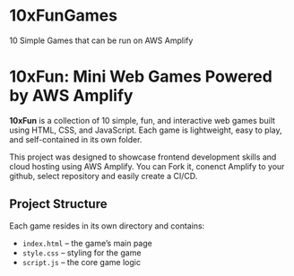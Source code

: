 # 10xFunGames
10 Simple Games that can be run on AWS Amplify 
#  10xFun: Mini Web Games Powered by AWS Amplify
**10xFun** is a collection of 10 simple, fun, and interactive web games built using HTML, CSS, and JavaScript. Each game is lightweight, easy to play, and self-contained in its own folder.

This project was designed to showcase frontend development skills and cloud hosting using AWS Amplify. You can Fork it, conenct Amplify to your github, select repository and easily create a CI/CD.

##  Project Structure

Each game resides in its own directory and contains:

- `index.html` – the game’s main page
- `style.css` – styling for the game
- `script.js` – the core game logic
